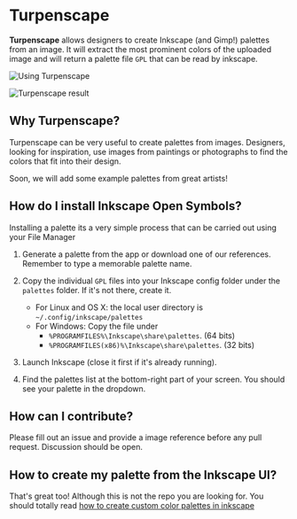 # Turpenscape
**Turpenscape** allows designers to create Inkscape (and Gimp!) palettes from an image. It will extract the most prominent colors of the uploaded image and will return a palette file `GPL` that can be read by inkscape.

![Using Turpenscape](http://i.imgur.com/CK6Kg4H.jpg)

![Turpenscape result](http://i.imgur.com/E74CSbz.jpg)

## Why Turpenscape?
Turpenscape can be very useful to create palettes from images. Designers, looking for inspiration, use images from paintings or photographs to find the colors that fit into their design.

Soon, we will add some example palettes from great artists!  

## How do I install Inkscape Open Symbols?

Installing a palette its a very simple process that can be carried out using your File Manager

1. Generate a palette from the app or download one of our references. Remember to type a memorable palette name.
2. Copy the individual `GPL` files into your Inkscape config folder under the `palettes` folder. If it's not there, create it.

    - For Linux and OS X: the local user directory is `~/.config/inkscape/palettes`
    - For Windows: Copy the file under
        - `%PROGRAMFILES%\Inkscape\share\palettes`. (64 bits)
        - `%PROGRAMFILES(x86)%\Inkscape\share\palettes`. (32 bits)

3. Launch Inkscape (close it first if it's already running).
4. Find the palettes list at the bottom-right part of your screen. You should see your palette in the dropdown.

## How can I contribute?
Please fill out an issue and provide a image reference before any pull request. Discussion should be open.

## How to create my palette from the Inkscape UI?
That's great too! Although this is not the repo you are looking for. You should totally read [how to create custom color palettes in inkscape](http://goinkscape.com/custom-color-palettes-in-inkscape/)
